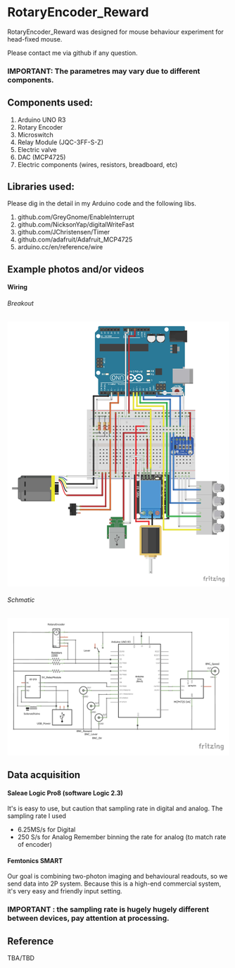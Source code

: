 # RotaryEncoder_Reward

RotaryEncoder_Reward was designed for mouse behaviour experiment for head-fixed mouse.

Please contact me via github if any question.

### IMPORTANT: The parametres may vary due to different components.

## Components used:
1. Arduino UNO R3
2. Rotary Encoder
3. Microswitch
4. Relay Module (JQC-3FF-S-Z)
6. Electric valve
7. DAC (MCP4725)
8. Electric components (wires, resistors, breadboard, etc)

## Libraries used:
Please dig in the detail in my Arduino code and the following libs.
1. github.com/GreyGnome/EnableInterrupt
2. github.com/NicksonYap/digitalWriteFast
3. github.com/JChristensen/Timer
4. github.com/adafruit/Adafruit_MCP4725
5. arduino.cc/en/reference/wire

## Example photos and/or videos
#### Wiring 
###### Breakout
![Breakout](https://github.com/pywugate/RotaryEncoder_Reward/blob/b42652cc0a700b8c1a3ae59be8ff0ebda8aa9c27/RotaryEncoder_Reward_bb.jpg)
###### Schmatic
![Schmatic](https://github.com/pywugate/RotaryEncoder_Reward/blob/ff5aa5d5ec1e675ef749c29bd2ef246359cd9f5a/RotaryEncoder_Reward_schem.jpg)

## Data acquisition
#### Saleae Logic Pro8 (software Logic 2.3)
It's is easy to use, but caution that sampling rate in digital and analog.
The sampling rate I used
 - 6.25MS/s for Digital
 - 250 S/s  for Analog
Remember binning the rate for analog (to match rate of encoder)

#### Femtonics SMART
Our goal is combining two-photon imaging and behavioural readouts, so we send data into 2P system.
Because this is a high-end commercial system, it's very easy and friendly input setting.

### IMPORTANT : the sampling rate is hugely hugely different between devices, pay attention at processing.

## Reference
TBA/TBD
